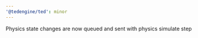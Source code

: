 ```yaml
---
'@tedengine/ted': minor
---
```


Physics state changes are now queued and sent with physics simulate step
